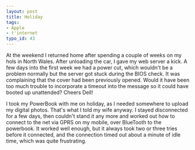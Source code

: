 ```yaml
---
layout: post
title: Holiday
tags:
- Apple
- t'internet
typo_id: 43
---
```

<p>At the weekend I returned home after spending a couple of weeks on my hols in North Wales.
After unloading the car, I gave my web server a kick.  A few days into the first week we had a power cut, which wouldn't be a problem normally but the server got stuck during the BIOS check.  It was complaining that the cover had been previously opened.  Would it have been too much trouble to incorporate a timeout into the message so it could have booted up unattended?  Cheers Dell!
</p>

<p>I took my PowerBook with me on holiday, as I needed somewhere to upload my digital photos.  That's what I told my wife anyway.  I stayed disconnected for a few days, then couldn't stand it any more and worked out how to connect to the net via GPRS on my mobile, over BlueTooth to the powerbook.  It worked well enough, but it always took two or three tries before it connected, and the connection timed out about a minute of idle time, which was quite frustrating.</p>
